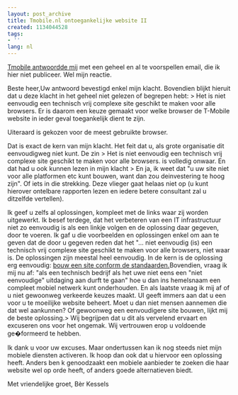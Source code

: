 ```yaml
---
layout: post_archive
title: Tmobile.nl ontoegankelijke website II
created: 1134044528
tags:
- ''
lang: nl
---
```

[Tmobile antwoordde mij](http://bler.webschuur.com/tmobile_nl_ontoegankelijke_website) met een geheel en al te voorspellen email, die ik hier niet publiceer. Wel mijn reactie.

Beste heer,Uw antwoord bevestigd enkel mijn klacht. Bovendien blijkt hieruit dat u deze klacht in het geheel niet gelezen of begrepen hebt: > Het is niet eenvoudig een technisch vrij complexe site geschikt te maken voor alle browsers. Er is daarom een keuze gemaakt voor welke browser de T-Mobile website in ieder geval toegankelijk dient te zijn.

Uiteraard is gekozen voor de meest gebruikte browser.

Dat is exact de kern van mijn klacht. Het feit dat u, als grote organisatie dit eenvoudigweg niet kunt. De zin > Het is niet eenvoudig een technisch vrij complexe site  geschikt te maken voor alle browsers. is volledig onwaar. En dat had u ook kunnen lezen in mijn klacht > En ja, ik weet dat "u uw site niet voor alle platformen etc kunt bouwen, want dan zou deinvestering  te hoog zijn". Of iets in die strekking. Deze vlieger gaat helaas niet op (u kunt hierover ontelbare rapporten lezen en iedere betere consultant zal u ditzelfde vertellen).

Ik geef u zelfs al oplossingen, kompleet met de links waar zij worden uitgewerkt. Ik besef terdege, dat het verbeteren van een IT infrastructuur niet zo eenvoudig is als een linkje volgen en de oplossing daar gegeven, door te voeren. Ik gaf u die voorbeelden en oplossingen enkel om aan te geven dat de door u gegeven reden dat het "... niet eenvoudig (is) een technisch vrij complexe site  geschikt te maken   voor alle browsers, niet waar is. De oplossingen zijn meestal heel eenvoudig. In de kern is de oplossing erg eenvoudig: [bouw een site conform de standaarden.](http://www.456bereastreet.com/archive/200512/ten_reasons_to_learn_and_use_web_standards/)Bovendien, vraag ik mij nu af: "als een technisch bedrijf als het uwe niet eens een "niet eenvoudige" uitdaging aan durft te gaan" hoe u dan ins hemelsnaam een compleet mobiel netwerk kunt onderhouden. En als laatste vraag ik mij af of u niet gewoonweg verkeerde keuzes maakt. UI geeft immers aan dat u een voor u te moeilijke website beheert. Moet u dan niet mensen aannemen die dat wel aankunnen? Of gewoonweg een eenvoudigere site bouwen, lijkt mij de beste oplossing.> Wij begrijpen dat u dit als vervelend ervaart en excuseren ons voor het ongemak. Wij vertrouwen erop u voldoende ge�formeerd te hebben.

Ik dank u voor uw excuses. Maar ondertussen kan ik nog steeds niet mijn mobiele diensten activeren. Ik hoop dan ook dat u hiervoor een oplossing heeft. Anders ben k genoodzaakt een mobiele aanbieder te zoeken die haar website wel op orde heeft, of anders goede alternatieven biedt.

Met vriendelijke groet,   Bèr Kessels
